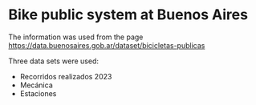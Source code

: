 # Bike public system at Buenos Aires

The information was used from the page https://data.buenosaires.gob.ar/dataset/bicicletas-publicas

Three data sets were used:

- Recorridos realizados 2023
- Mecánica
- Estaciones 
